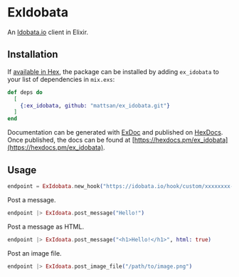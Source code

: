 # ExIdobata

An [Idobata.io](https://idobata.io/home) client in Elixir.

## Installation

If [available in Hex](https://hex.pm/docs/publish), the package can be installed
by adding `ex_idobata` to your list of dependencies in `mix.exs`:

```elixir
def deps do
  [
    {:ex_idobata, github: "mattsan/ex_idobata.git"}
  ]
end
```

Documentation can be generated with [ExDoc](https://github.com/elixir-lang/ex_doc)
and published on [HexDocs](https://hexdocs.pm). Once published, the docs can
be found at [https://hexdocs.pm/ex_idobata](https://hexdocs.pm/ex_idobata).

## Usage

```elixir
endpoint = ExIdobata.new_hook("https://idobata.io/hook/custom/xxxxxxxx-xxxx-xxxx-xxxx-xxxxxxxxxxxx")
```

Post a message.

```elixir
endpoint |> ExIdoata.post_message("Hello!")
```

Post a message as HTML.

```elixir
endpoint |> ExIdoata.post_message("<h1>Hello!</h1>", html: true)
```

Post an image file.

```elixir
endpoint |> ExIdoata.post_image_file("/path/to/image.png")
```
